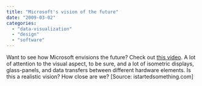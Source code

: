 ```yaml
---
title: "Microsoft's vision of the future"
date: "2009-03-02"
categories: 
  - "data-visualization"
  - "design"
  - "software"
---
```


Want to see how Microsoft envisions the future? Check out [this video](http://www.istartedsomething.com/20090228/microsoft-office-labs-vision-2019-video/). A lot of attention to the visual aspect, to be sure, and a lot of isometric displays, glass-panels, and data transfers between different hardware elements. Is this a realistic vision? How close are we? \[Source: istartedsomething.com\]
